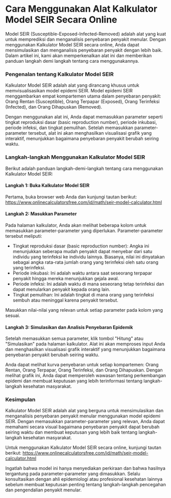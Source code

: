 Cara Menggunakan Alat Kalkulator Model SEIR Secara Online
=========================================================

Model SEIR (Susceptible-Exposed-Infected-Removed) adalah alat yang kuat untuk memprediksi dan menganalisis penyebaran penyakit menular. Dengan menggunakan Kalkulator Model SEIR secara online, Anda dapat mensimulasikan dan menganalisis penyebaran penyakit dengan lebih baik. Dalam artikel ini, kami akan memperkenalkan alat ini dan memberikan panduan langkah demi langkah tentang cara menggunakannya.

### Pengenalan tentang Kalkulator Model SEIR

Kalkulator Model SEIR adalah alat yang dirancang khusus untuk memvisualisasikan model epidemi SEIR. Model epidemi SEIR menggambarkan empat kompartemen utama dalam penyebaran penyakit: Orang Rentan (Susceptible), Orang Terpapar (Exposed), Orang Terinfeksi (Infected), dan Orang Dihapuskan (Removed).

Dengan menggunakan alat ini, Anda dapat memasukkan parameter seperti tingkat reproduksi dasar (basic reproduction number), periode inkubasi, periode infeksi, dan tingkat pemulihan. Setelah memasukkan parameter-parameter tersebut, alat ini akan menghasilkan visualisasi grafik yang interaktif, menunjukkan bagaimana penyebaran penyakit berubah seiring waktu.

### Langkah-langkah Menggunakan Kalkulator Model SEIR

Berikut adalah panduan langkah-demi-langkah tentang cara menggunakan Kalkulator Model SEIR:

#### Langkah 1: Buka Kalkulator Model SEIR

Pertama, buka browser web Anda dan kunjungi tautan berikut: <https://www.onlinecalculatorsfree.com/id/math/seir-model-calculator.html>

#### Langkah 2: Masukkan Parameter

Pada halaman kalkulator, Anda akan melihat beberapa kolom untuk memasukkan parameter-parameter yang diperlukan. Parameter-parameter tersebut meliputi:

- Tingkat reproduksi dasar (basic reproduction number): Angka ini menunjukkan seberapa mudah penyakit dapat menyebar dari satu individu yang terinfeksi ke individu lainnya. Biasanya, nilai ini dinyatakan sebagai angka rata-rata jumlah orang yang terinfeksi oleh satu orang yang terinfeksi.
- Periode inkubasi: Ini adalah waktu antara saat seseorang terpapar penyakit hingga mereka menunjukkan gejala awal.
- Periode infeksi: Ini adalah waktu di mana seseorang tetap terinfeksi dan dapat menularkan penyakit kepada orang lain.
- Tingkat pemulihan: Ini adalah tingkat di mana orang yang terinfeksi sembuh atau meninggal karena penyakit tersebut.

Masukkan nilai-nilai yang relevan untuk setiap parameter pada kolom yang sesuai.

#### Langkah 3: Simulasikan dan Analisis Penyebaran Epidemik

Setelah memasukkan semua parameter, klik tombol "Hitung" atau "Simulasikan" pada halaman kalkulator. Alat ini akan memproses input Anda dan menghasilkan visualisasi grafik interaktif yang menunjukkan bagaimana penyebaran penyakit berubah seiring waktu.

Anda dapat melihat kurva penyebaran untuk setiap kompartemen: Orang Rentan, Orang Terpapar, Orang Terinfeksi, dan Orang Dihapuskan. Dengan melihat grafik ini, Anda dapat memperoleh wawasan tentang perkembangan epidemi dan membuat keputusan yang lebih terinformasi tentang langkah-langkah kesehatan masyarakat.

### Kesimpulan

Kalkulator Model SEIR adalah alat yang berguna untuk mensimulasikan dan menganalisis penyebaran penyakit menular menggunakan model epidemi SEIR. Dengan memasukkan parameter-parameter yang relevan, Anda dapat memahami secara visual bagaimana penyebaran penyakit dapat berubah seiring waktu dan membuat keputusan yang lebih baik tentang langkah-langkah kesehatan masyarakat.

Untuk menggunakan Kalkulator Model SEIR secara online, kunjungi tautan berikut: <https://www.onlinecalculatorsfree.com/id/math/seir-model-calculator.html>

Ingatlah bahwa model ini hanya menyediakan perkiraan dan bahwa hasilnya tergantung pada parameter-parameter yang dimasukkan. Selalu konsultasikan dengan ahli epidemiologi atau profesional kesehatan lainnya sebelum membuat keputusan penting tentang langkah-langkah pencegahan dan pengendalian penyakit menular.